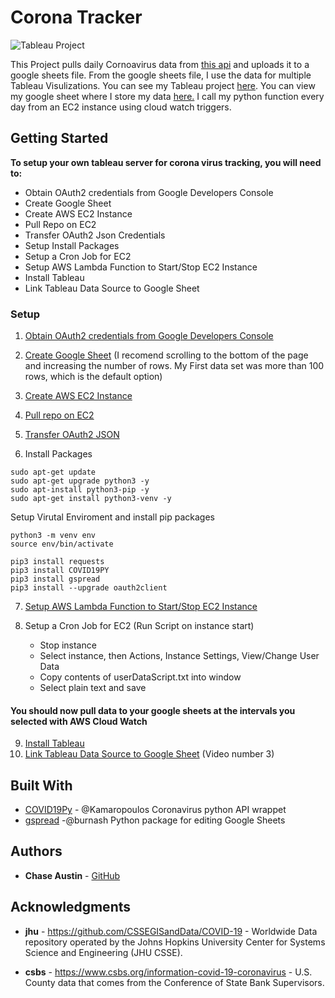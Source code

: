 # Corona Tracker

![Tableau Project](http://recordit.co/EjVb6fLw6u.gif)

This Project pulls daily Cornoavirus data from [this api](https://github.com/ExpDev07/coronavirus-tracker-api) and uploads it to a google sheets file. From the google sheets file, I use the data for multiple Tableau Visulizations. You can see my Tableau project [here](https://public.tableau.com/profile/chase.austin#!/vizhome/CoronavirusCOVID-19USCases/USMap). You can view my google sheet where I store my data [here.](https://docs.google.com/spreadsheets/d/1R1JiUvjdLMXHnt1S9tkUTFoYdy37tJVD1b-apvu711k/edit?usp=sharing) I call my python function every day from an EC2 instance using cloud watch triggers.

## Getting Started

**To setup your own tableau server for corona virus tracking, you will need to:**

- Obtain OAuth2 credentials from Google Developers Console
- Create Google Sheet
- Create AWS EC2 Instance
- Pull Repo on EC2
- Transfer OAuth2 Json Credentials
- Setup Install Packages
- Setup a Cron Job for EC2
- Setup AWS Lambda Function to Start/Stop EC2 Instance
- Install Tableau
- Link Tableau Data Source to Google Sheet

### Setup

1. [Obtain OAuth2 credentials from Google Developers Console](https://gspread.readthedocs.io/en/latest/oauth2.html)
2. [Create Google Sheet](https://www.google.com/sheets/about/) (I recomend scrolling to the bottom of the page and increasing the number of rows. My First data set was more than 100 rows, which is the default option)
3. [Create AWS EC2 Instance](https://medium.com/employbl/how-to-launch-an-ec2-instance-de568295205d)
4. [Pull repo on EC2](https://medium.com/@sriteja95/login-to-aws-ec2-instance-and-clone-your-code-from-git-hub-repo-using-ubuntu-36fbf8bdc41b)
5. [Transfer OAuth2 JSON](https://github.com/juanfrans/notes/wiki/Copying-Files-Between-Local-Computer-and-Instance-(AWS))


6. Install Packages
```
sudo apt-get update
sudo apt-get upgrade python3 -y
sudo apt-install python3-pip -y
sudo apt-get install python3-venv -y
```

Setup Virutal Enviroment and install pip packages
```
python3 -m venv env
source env/bin/activate

pip3 install requests
pip3 install COVID19PY
pip3 install gspread
pip3 install --upgrade oauth2client
```
7. [Setup AWS Lambda Function to Start/Stop EC2 Instance](https://aws.amazon.com/premiumsupport/knowledge-center/start-stop-lambda-cloudwatch/)

8. Setup a Cron Job for EC2 (Run Script on instance start)

   - Stop instance
   - Select instance, then Actions, Instance Settings, View/Change User Data
   - Copy contents of userDataScript.txt into window
   - Select plain text and save

#### You should now pull data to your google sheets at the intervals you selected with AWS Cloud Watch

9. [Install Tableau](https://public.tableau.com/en-us/s/)
10. [Link Tableau Data Source to Google Sheet](resources) (Video number 3)

## Built With

* [COVID19Py](https://github.com/Kamaropoulos/COVID19Py) - @Kamaropoulos Coronavirus python API wrappet
* [gspread](https://github.com/burnash/gspread) -@burnash Python package for editing Google Sheets

## Authors

* **Chase Austin** - [GitHub](https://github.com/ChaseAustin/)

## Acknowledgments

* **jhu** - https://github.com/CSSEGISandData/COVID-19 - Worldwide Data repository operated by the Johns Hopkins University Center for Systems Science and Engineering (JHU CSSE). 

* **csbs** - https://www.csbs.org/information-covid-19-coronavirus - U.S. County data that comes from the Conference of State Bank Supervisors.
